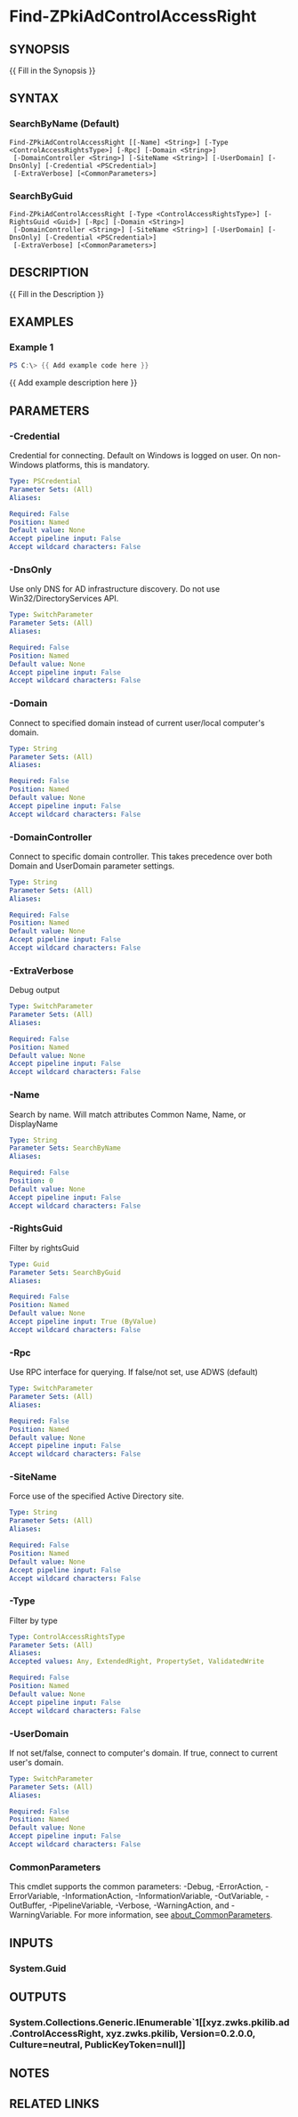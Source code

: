 ﻿---
external help file: ZPkiPsCore.dll-Help.xml
Module Name: ZPki
online version:
schema: 2.0.0
---

# Find-ZPkiAdControlAccessRight

## SYNOPSIS
{{ Fill in the Synopsis }}

## SYNTAX

### SearchByName (Default)
```
Find-ZPkiAdControlAccessRight [[-Name] <String>] [-Type <ControlAccessRightsType>] [-Rpc] [-Domain <String>]
 [-DomainController <String>] [-SiteName <String>] [-UserDomain] [-DnsOnly] [-Credential <PSCredential>]
 [-ExtraVerbose] [<CommonParameters>]
```

### SearchByGuid
```
Find-ZPkiAdControlAccessRight [-Type <ControlAccessRightsType>] [-RightsGuid <Guid>] [-Rpc] [-Domain <String>]
 [-DomainController <String>] [-SiteName <String>] [-UserDomain] [-DnsOnly] [-Credential <PSCredential>]
 [-ExtraVerbose] [<CommonParameters>]
```

## DESCRIPTION
{{ Fill in the Description }}

## EXAMPLES

### Example 1
```powershell
PS C:\> {{ Add example code here }}
```

{{ Add example description here }}

## PARAMETERS

### -Credential
Credential for connecting.
Default on Windows is logged on user.
On non-Windows platforms, this is mandatory.

```yaml
Type: PSCredential
Parameter Sets: (All)
Aliases:

Required: False
Position: Named
Default value: None
Accept pipeline input: False
Accept wildcard characters: False
```

### -DnsOnly
Use only DNS for AD infrastructure discovery.
Do not use Win32/DirectoryServices API.

```yaml
Type: SwitchParameter
Parameter Sets: (All)
Aliases:

Required: False
Position: Named
Default value: None
Accept pipeline input: False
Accept wildcard characters: False
```

### -Domain
Connect to specified domain instead of current user/local computer's domain.

```yaml
Type: String
Parameter Sets: (All)
Aliases:

Required: False
Position: Named
Default value: None
Accept pipeline input: False
Accept wildcard characters: False
```

### -DomainController
Connect to specific domain controller.
This takes precedence over both Domain and UserDomain parameter settings.

```yaml
Type: String
Parameter Sets: (All)
Aliases:

Required: False
Position: Named
Default value: None
Accept pipeline input: False
Accept wildcard characters: False
```

### -ExtraVerbose
Debug output

```yaml
Type: SwitchParameter
Parameter Sets: (All)
Aliases:

Required: False
Position: Named
Default value: None
Accept pipeline input: False
Accept wildcard characters: False
```

### -Name
Search by name.
Will match attributes Common Name, Name, or DisplayName

```yaml
Type: String
Parameter Sets: SearchByName
Aliases:

Required: False
Position: 0
Default value: None
Accept pipeline input: False
Accept wildcard characters: False
```

### -RightsGuid
Filter by rightsGuid

```yaml
Type: Guid
Parameter Sets: SearchByGuid
Aliases:

Required: False
Position: Named
Default value: None
Accept pipeline input: True (ByValue)
Accept wildcard characters: False
```

### -Rpc
Use RPC interface for querying.
If false/not set, use ADWS (default)

```yaml
Type: SwitchParameter
Parameter Sets: (All)
Aliases:

Required: False
Position: Named
Default value: None
Accept pipeline input: False
Accept wildcard characters: False
```

### -SiteName
Force use of the specified Active Directory site.

```yaml
Type: String
Parameter Sets: (All)
Aliases:

Required: False
Position: Named
Default value: None
Accept pipeline input: False
Accept wildcard characters: False
```

### -Type
Filter by type

```yaml
Type: ControlAccessRightsType
Parameter Sets: (All)
Aliases:
Accepted values: Any, ExtendedRight, PropertySet, ValidatedWrite

Required: False
Position: Named
Default value: None
Accept pipeline input: False
Accept wildcard characters: False
```

### -UserDomain
If not set/false, connect to computer's domain.
If true, connect to current user's domain.

```yaml
Type: SwitchParameter
Parameter Sets: (All)
Aliases:

Required: False
Position: Named
Default value: None
Accept pipeline input: False
Accept wildcard characters: False
```

### CommonParameters
This cmdlet supports the common parameters: -Debug, -ErrorAction, -ErrorVariable, -InformationAction, -InformationVariable, -OutVariable, -OutBuffer, -PipelineVariable, -Verbose, -WarningAction, and -WarningVariable. For more information, see [about_CommonParameters](http://go.microsoft.com/fwlink/?LinkID=113216).

## INPUTS

### System.Guid

## OUTPUTS

### System.Collections.Generic.IEnumerable`1[[xyz.zwks.pkilib.ad.ControlAccessRight, xyz.zwks.pkilib, Version=0.2.0.0, Culture=neutral, PublicKeyToken=null]]

## NOTES

## RELATED LINKS
